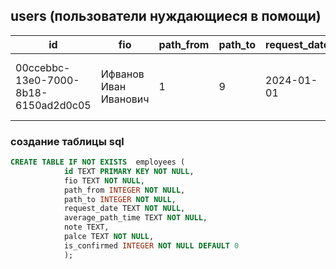 ## users (пользователи нуждающиеся в помощи)
|id|fio|path_from|path_to|request_date|average_path_time|note|place|is_confirmed|
|--|--|--|--|--|--|--|--|--|
| 00ccebbc-13e0-7000-8b18-6150ad2d0c05 |Ифванов Иван Иванович|1 | 9 | 2024-01-01 | 00:12:59 | заметка Раскажите о себе ....| (место вчтречи) У входных дверей/у турникетов/ | 0 |

### создание таблицы sql
```sql
CREATE TABLE IF NOT EXISTS  employees (
            id TEXT PRIMARY KEY NOT NULL, 
            fio TEXT NOT NULL, 
            path_from INTEGER NOT NULL, 
            path_to INTEGER NOT NULL, 
            request_date TEXT NOT NULL, 
            average_path_time TEXT NOT NULL, 
            note TEXT, 
            palce TEXT NOT NULL, 
            is_confirmed INTEGER NOT NULL DEFAULT 0
            );
```

